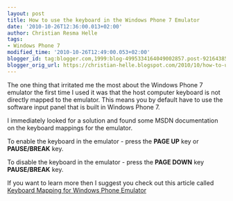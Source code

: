 ```yaml
---
layout: post
title: How to use the keyboard in the Windows Phone 7 Emulator
date: '2010-10-26T12:36:00.013+02:00'
author: Christian Resma Helle
tags:
- Windows Phone 7
modified_time: '2010-10-26T12:49:00.053+02:00'
blogger_id: tag:blogger.com,1999:blog-4995334164049002857.post-9216438525601233997
blogger_orig_url: https://christian-helle.blogspot.com/2010/10/how-to-use-keyboard-in-windows-phone-7.html
---
```


The one thing that irritated me the most about the Windows Phone 7 emulator the first time I used it was that the host computer keyboard is not directly mapped to the emulator. This means you by default have to use the software input panel that is built in Windows Phone 7.

I immediately looked for a solution and found some MSDN documentation on the keyboard mappings for the emulator.  

To enable the keyboard in the emulator - press the **PAGE UP** key or **PAUSE/BREAK** key.  

To disable the keyboard in the emulator - press the **PAGE DOWN** key **PAUSE/BREAK** key.  

If you want to learn more then I suggest you check out this article called [Keyboard Mapping for Windows Phone Emulator](http://msdn.microsoft.com/en-us/library/ff754352.aspx?WT.mc_id=DT-MVP-5004822)